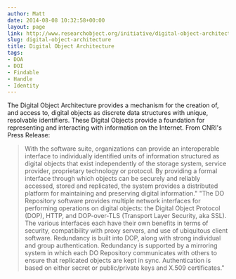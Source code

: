 ```yaml
---
author: Matt
date: 2014-08-08 10:32:58+00:00
layout: page
link: http://www.researchobject.org/initiative/digital-object-architecture/
slug: digital-object-architecture
title: Digital Object Architecture
tags:
- DOA
- DOI
- Findable
- Handle
- Identity
---
```

The Digital Object Architecture provides a mechanism for the creation of, and access to, digital objects as discrete data structures with unique, resolvable identifiers. These Digital Objects provide a foundation for representing and interacting with information on the Internet.
From CNRI's Press Release:


<blockquote>With the software suite, organizations can provide an interoperable interface to individually identified units of information structured as digital objects that exist independently of the storage system, service provider, proprietary technology or protocol. By providing a formal interface through which objects can be securely and reliably accessed, stored and replicated, the system provides a distributed platform for maintaining and preserving digital information."
"The DO Repository software provides multiple network interfaces for performing operations on digital objects: the Digital Object Protocol (DOP), HTTP, and DOP-over-TLS (Transport Layer Security, aka SSL). The various interfaces each have their own benefits in terms of security, compatibility with proxy servers, and use of ubiquitous client software. Redundancy is built into DOP, along with strong individual and group authentication. Redundancy is supported by a mirroring system in which each DO Repository communicates with others to ensure that replicated objects are kept in sync. Authentication is based on either secret or public/private keys and X.509 certificates."</blockquote>
